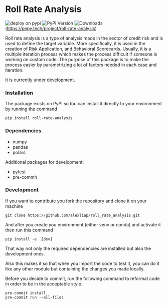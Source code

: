 # Roll Rate Analysis

![deploy on pypi](https://github.com/alexliap/roll_rate_analysis/actions/workflows/publish-package.yaml/badge.svg)
![PyPI Version](https://img.shields.io/pypi/v/roll-rate-analysis?label=pypi%20package)
![Downloads](https://static.pepy.tech/badge/roll-rate-analysis)(https://pepy.tech/project/roll-rate-analysis)

Roll rate analysis is a type of analysis made in the sector of credit risk and is used to define the target variable. More specifically, it is used in the creation of Risk Application, and Behavioral Scorecards. Usually, it is a multiple iteration process which makes the process difficult if someone is working on custom code. The purpose of this package is to make the process easier by parametrizing a lot of factors needed in each case and iteration.

It is currently under development.

### Installation

The package exists on PyPI so tou can install it directly to your environment by running the command

```terminal
pip install roll-rate-analysis
```
### Dependencies

* numpy
* pandas
* polars

Additional packages for development:

* pytest
* pre-commit

### Development

If you want to contribute you fork the repository and clone it on your machine

```terminal
git clone https://github.com/alexliap/roll_rate_analysis.git
```

And after you create you environment (either venv or conda) and activate it then run this command

```terminal
pip install -e .[dev]
```

That way not only the required dependencies are installed but also the development ones.

Also this makes it so that when you import the code to test it, you can do it like any other module but containing the changes you made locally.

Before you decide to commit, run the following command to reformat code in order to be in the acceptable style.

```terminal
pre-commit install
pre-commit run --all-files
```
